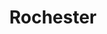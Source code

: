 ---
title: Rochester
crosslinks:
- politics
- URochester
- EarthPorn
- Buffalo
- Concerts
- Roadcam
- IAmA
- AskReddit
- FemBoys
- namethatcar
- TwoXChromosomes
- legaladvice
- Austin
- TrueReddit
- Shitstatistssay
- roadcam
- discgolf
- The_Donald
---
